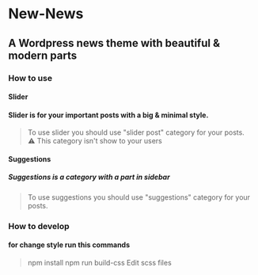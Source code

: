 # New-News
## A Wordpress news theme with beautiful &amp; modern parts

### How to use

#### Slider
#### Slider is for your important posts with a big & minimal style.
> To use slider you should use "slider post" category for your posts.\
:warning: This category isn't show to your users


#### Suggestions
##### Suggestions is a category with a part in sidebar
> To use suggestions you should use "suggestions" category for your posts.

### How to develop
#### for change style run this commands
> npm install
> npm run build-css
> Edit scss files
